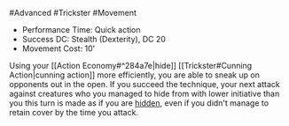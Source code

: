 #Advanced #Trickster #Movement
 
- Performance Time: Quick action
- Success DC: Stealth (Dexterity), DC 20
- Movement Cost: 10'
 
Using your [[Action Economy#^284a7e|hide]] [[Trickster#Cunning Action|cunning action]] more efficiently, you are able to sneak up on opponents out in the open. If you succeed the technique, your next attack against creatures who you managed to hide from with lower initiative than you this turn is made as if you are [hidden](Conditions.md), even if you didn't manage to retain cover by the time you attack.